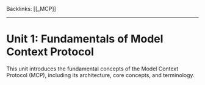 
Backlinks: [[_MCP]]

---
# Unit 1: Fundamentals of Model Context Protocol

This unit introduces the fundamental concepts of the Model Context Protocol (MCP), including its architecture, core concepts, and terminology.